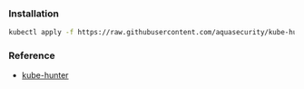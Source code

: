 ### Installation
```bash
kubectl apply -f https://raw.githubusercontent.com/aquasecurity/kube-hunter/main/job.yaml
```

### Reference
* [kube-hunter](https://github.com/aquasecurity/kube-hunter)
